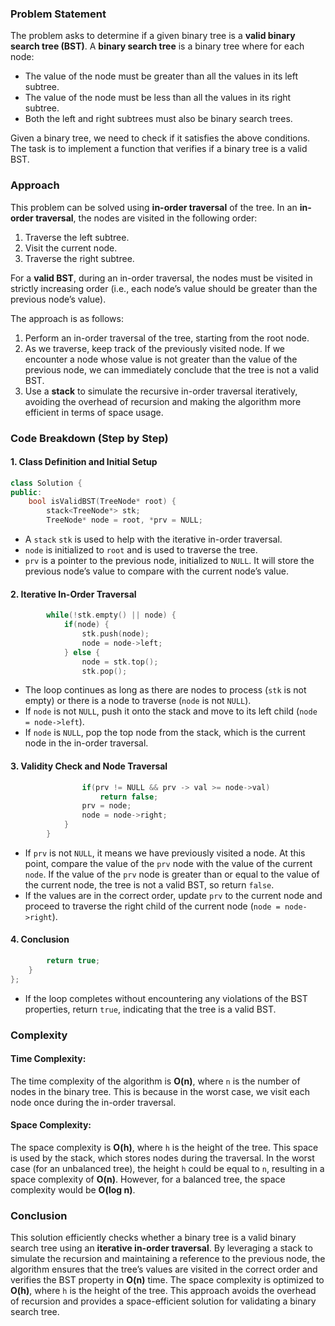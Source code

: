 ### Problem Statement

The problem asks to determine if a given binary tree is a **valid binary search tree (BST)**. A **binary search tree** is a binary tree where for each node:
- The value of the node must be greater than all the values in its left subtree.
- The value of the node must be less than all the values in its right subtree.
- Both the left and right subtrees must also be binary search trees.

Given a binary tree, we need to check if it satisfies the above conditions. The task is to implement a function that verifies if a binary tree is a valid BST.

### Approach

This problem can be solved using **in-order traversal** of the tree. In an **in-order traversal**, the nodes are visited in the following order:
1. Traverse the left subtree.
2. Visit the current node.
3. Traverse the right subtree.

For a **valid BST**, during an in-order traversal, the nodes must be visited in strictly increasing order (i.e., each node’s value should be greater than the previous node’s value).

The approach is as follows:
1. Perform an in-order traversal of the tree, starting from the root node.
2. As we traverse, keep track of the previously visited node. If we encounter a node whose value is not greater than the value of the previous node, we can immediately conclude that the tree is not a valid BST.
3. Use a **stack** to simulate the recursive in-order traversal iteratively, avoiding the overhead of recursion and making the algorithm more efficient in terms of space usage.

### Code Breakdown (Step by Step)

#### 1. Class Definition and Initial Setup

```cpp
class Solution {
public:
    bool isValidBST(TreeNode* root) {
        stack<TreeNode*> stk;
        TreeNode* node = root, *prv = NULL;
```

- A `stack` `stk` is used to help with the iterative in-order traversal.
- `node` is initialized to `root` and is used to traverse the tree.
- `prv` is a pointer to the previous node, initialized to `NULL`. It will store the previous node’s value to compare with the current node’s value.

#### 2. Iterative In-Order Traversal

```cpp
        while(!stk.empty() || node) {
            if(node) {
                stk.push(node);
                node = node->left;
            } else {
                node = stk.top();
                stk.pop();
```

- The loop continues as long as there are nodes to process (`stk` is not empty) or there is a node to traverse (`node` is not `NULL`).
- If `node` is not `NULL`, push it onto the stack and move to its left child (`node = node->left`).
- If `node` is `NULL`, pop the top node from the stack, which is the current node in the in-order traversal.

#### 3. Validity Check and Node Traversal

```cpp
                if(prv != NULL && prv -> val >= node->val)
                    return false;
                prv = node;
                node = node->right;
            }
        }
```

- If `prv` is not `NULL`, it means we have previously visited a node. At this point, compare the value of the `prv` node with the value of the current `node`. If the value of the `prv` node is greater than or equal to the value of the current node, the tree is not a valid BST, so return `false`.
- If the values are in the correct order, update `prv` to the current node and proceed to traverse the right child of the current node (`node = node->right`).

#### 4. Conclusion

```cpp
        return true;
    }
};
```

- If the loop completes without encountering any violations of the BST properties, return `true`, indicating that the tree is a valid BST.

### Complexity

#### Time Complexity:

The time complexity of the algorithm is **O(n)**, where `n` is the number of nodes in the binary tree. This is because in the worst case, we visit each node once during the in-order traversal.

#### Space Complexity:

The space complexity is **O(h)**, where `h` is the height of the tree. This space is used by the stack, which stores nodes during the traversal. In the worst case (for an unbalanced tree), the height `h` could be equal to `n`, resulting in a space complexity of **O(n)**. However, for a balanced tree, the space complexity would be **O(log n)**.

### Conclusion

This solution efficiently checks whether a binary tree is a valid binary search tree using an **iterative in-order traversal**. By leveraging a stack to simulate the recursion and maintaining a reference to the previous node, the algorithm ensures that the tree’s values are visited in the correct order and verifies the BST property in **O(n)** time. The space complexity is optimized to **O(h)**, where `h` is the height of the tree. This approach avoids the overhead of recursion and provides a space-efficient solution for validating a binary search tree.